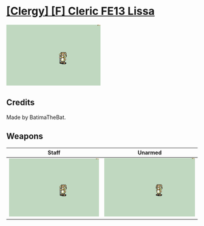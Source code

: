 # [\[Clergy\] \[F\] Cleric FE13 Lissa](./)

<img src="./7.%20Staff/Staff_000.png" alt="[Clergy] [F] Cleric FE13 Lissa standing" />

## Credits

Made by BatimaTheBat.

## Weapons


|Staff |Unarmed |
|  :---: | :---: |
| <img alt="Staff animation" src="./7.%20Staff/Staff.gif" /> | <img alt="Unarmed animation" src="./8.%20Unarmed/Unarmed.gif" /> |
